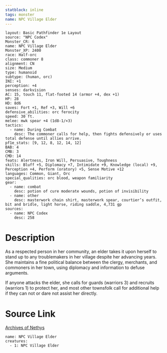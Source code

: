 ```yaml
---
statblock: inline
tags: monster
name: NPC Village Elder
---
```

```statblock
layout: Basic Pathfinder 1e Layout
source: "NPC Codex"
Monster_CR: 6
name: NPC Village Elder
Monster_XP: 2400
race: Half-orc
class: commoner 8
alignment: CN
size: Medium
type: humanoid
subtype: (human, orc)
INI: +1
perception: +4
senses: darkvision
AC: 15, touch 11, flat-footed 14 (armor +4, dex +1)
HP: 28
HD: 8d6
saves: Fort +1, Ref +3, Will +6
defensive_abilities: orc ferocity
speed: 30 ft.
melee: mwk spear +4 (1d8-1/×3)
tactics:
  - name: During Combat
    desc: The commoner calls for help, then fights defensively or uses total defense until allies arrive.
pf1e_stats: [9, 12, 8, 12, 14, 12]
BAB: 4
CMB: 3
CMD: 14
feats: Alertness, Iron Will, Persuasive, Toughness
skills: Bluff +5, Diplomacy +7, Intimidate +9, Knowledge (local) +9, Perception +4, Perform (oratory) +5, Sense Motive +12
languages: Common, Giant, Orc
special_qualities: orc blood, weapon familiarity
gear:
  - name: combat
    desc: potion of cure moderate wounds, potion of invisibility
  - name: other
    desc: masterwork chain shirt, masterwork spear, courtier’s outfit, bit and bridle, light horse, riding saddle, 4,731 gp
sources:
  - name: NPC Codex
    desc: 258
```
# Description
As a respected person in her community, an elder takes it upon herself to stand up to any troublemakers in her village despite her advancing years. She maintains a fine political balance between the clergy, merchants, and commoners in her town, using diplomacy and information to defuse arguments.

If anyone attacks the elder, she calls for guards (warriors 3) and recruits (warriors 1) to protect her, and most other townsfolk call for additional help if they can not or dare not assist her directly.
# Source Link
[Archives of Nethys](https://aonprd.com/NPCDisplay.aspx?ItemName=Village%20Elder)
```encounter-table
name: NPC Village Elder
creatures:
  - 1: NPC Village Elder
```
